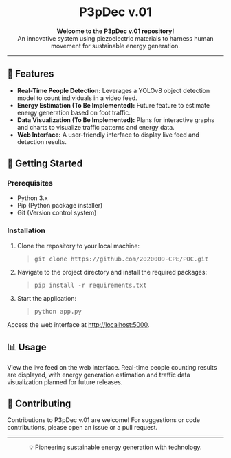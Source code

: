 <h1 align="center">P3pDec v.01</h1>

<p align="center">
    <strong>Welcome to the P3pDec v.01 repository!</strong><br>
    An innovative system using piezoelectric materials to harness human movement for sustainable energy generation.
</p>

<hr>

<h2>🌟 Features</h2>

<ul>
    <li><strong>Real-Time People Detection:</strong> Leverages a YOLOv8 object detection model to count individuals in a video feed.</li>
    <li><strong>Energy Estimation (To Be Implemented):</strong> Future feature to estimate energy generation based on foot traffic.</li>
    <li><strong>Data Visualization (To Be Implemented):</strong> Plans for interactive graphs and charts to visualize traffic patterns and energy data.</li>
    <li><strong>Web Interface:</strong> A user-friendly interface to display live feed and detection results.</li>
</ul>

<h2>🚀 Getting Started</h2>

<h3>Prerequisites</h3>

<ul>
    <li>Python 3.x</li>
    <li>Pip (Python package installer)</li>
    <li>Git (Version control system)</li>
</ul>

<h3>Installation</h3>

<ol>
    <li>Clone the repository to your local machine:</li>
    <blockquote>
        <pre>git clone https://github.com/2020009-CPE/POC.git</pre>
    </blockquote>
    <li>Navigate to the project directory and install the required packages:</li>
    <blockquote>
        <pre>pip install -r requirements.txt</pre>
    </blockquote>
    <li>Start the application:</li>
    <blockquote>
        <pre>python app.py</pre>
    </blockquote>
</ol>

<p>Access the web interface at <a href="http://localhost:5000">http://localhost:5000</a>.</p>

<h2>📊 Usage</h2>

<p>
    View the live feed on the web interface. Real-time people counting results are displayed, with energy generation estimation and traffic data visualization planned for future releases.
</p>

<h2>🤝 Contributing</h2>

<p>
    Contributions to P3pDec v.01 are welcome! For suggestions or code contributions, please open an issue or a pull request.
</p>

<hr>

<p align="center">💡 Pioneering sustainable energy generation with technology.</p>
